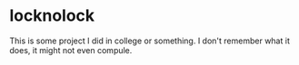 # locknolock

This is some project I did in college or something. I don't remember what it
does, it might not even compule.
